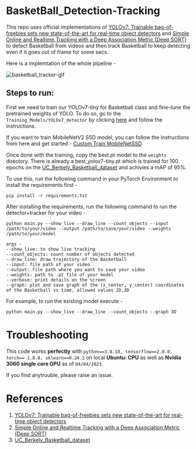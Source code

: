 # BasketBall_Detection-Tracking

This repo uses official implementations of [YOLOv7: Trainable bag-of-freebies sets new state-of-the-art for real-time object detectors](https://github.com/WongKinYiu/yolov7) and [Simple Online and Realtime Tracking with a Deep Association Metric (Deep SORT)](https://github.com/nwojke/deep_sort)  to detect Basketball from videos and then track Basketball to keep detecting even if it goes out of frame for some secs.

Here is a implemtation of the whole pipeline - 

![basketball_tracker-gif](https://user-images.githubusercontent.com/69648635/229661446-6f088b4d-21e7-487e-864b-97e86ec9788d.gif)


## Steps to run:
First we need to train our YOLOv7-tiny for Basketball class and fine-tune the pretrained weights of YOLO.
To do so, go to the `Training_Models/YOLOv7_detector` by clicking [here](https://github.com/Srijan221/BasketBall_Detection-Tracking/blob/main/Training%20Models/YOLOv7_detector/Readme.md) and follow the instructions.

If you want to train MobileNetV2 SSD model, you can follow the instructions from here and get started - [Custom Train MobileNetSSD](https://github.com/Srijan221/BasketBall_Detection-Tracking/blob/main/Training%20Models/SSD_object_detector/BasketBall_detection/Readme.md)

Once done with the training, copy the best.pt model to the `weights` directory. There is already a best_yolov7-tiny.pt which is trained for 100 epochs on the [UC_Berkely_Basketball_dataset](https://universe.roboflow.com/uc-berkely-w210-tracer/tracer-basketball) and achivies a mAP of 95%.

To use this, run the following command in your PyTorch Environment to install the requirements first - 

```
pip install -r requirements.txt
```

After installing the requirements, run the following command to run the detector+tracker for your video - 

```
python main.py --show_live --draw_line --count_objects --input /path/to/your/video --output /path/to/save/your/video --weights /path/to/your/model
```
```
args - 
--show_live: to show live tracking
--count_objects: count number of objects detected
--draw_line: draw trajectory of the Basketball
--input: file path of your video
--output: file path where you want to save your video
--weights: path to .pt file of your model
--verbose: print details on the screen
--graph: plot and save graph of the (x_center, y_center) coordinates of the Basketball vs time, allowed values 2D,3D
```

For example, to run the existing model execute - 

```
python main.py --show_live --draw_line --count_objects --graph 3D

```

# Troubleshooting
This code works **perfectly** with `python==3.8.10, tensorflow==2.8.0, torch== 1.8.0, sklearn==0.24.2` on local **Ubuntu: CPU** as well as **Nvidia 3060 single core GPU** as of `04/04/2023`.

If you find anytrouble, please raise an issue.


# References
1. [YOLOv7: Trainable bag-of-freebies sets new state-of-the-art for real-time object detectors](https://github.com/WongKinYiu/yolov7)
2. [Simple Online and Realtime Tracking with a Deep Association Metric (Deep SORT)](https://github.com/nwojke/deep_sort)
3. [UC_Berkely_Basketball_dataset](https://universe.roboflow.com/uc-berkely-w210-tracer/tracer-basketball)